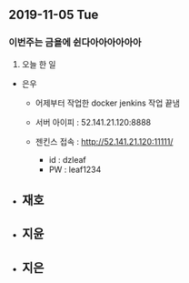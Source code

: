 ## 2019-11-05 Tue
### 이번주는 금욜에 쉰다아아아아아아

1. 오늘 한 일
- 은우
    - 어제부터 작업한 docker jenkins 작업 끝냄 

    - 서버 아이피 : 52.141.21.120:8888        

    - 젠킨스 접속 : http://52.141.21.120:11111/
        -    id : dzleaf
        -    PW : leaf1234

- 재호
    - 

- 지윤
  - 

- 지은
  - 

